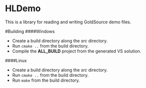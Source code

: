 HLDemo
==========

This is a library for reading and writing GoldSource demo files.

#Building
####Windows
- Create a build directory along the *src* directory.
- Run `cmake ..` from the build directory.
- Compile the **ALL_BUILD** project from the generated VS solution.

####Linux
- Create a build directory along the *src* directory.
- Run `cmake ..` from the build directory.
- Run `make` from the build directory.

